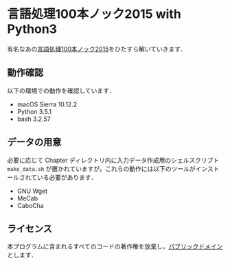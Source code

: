 # 言語処理100本ノック2015 with Python3

有名なあの[言語処理100本ノック2015](http://www.cl.ecei.tohoku.ac.jp/nlp100/)をひたすら解いていきます．

## 動作確認

以下の環境での動作を確認しています．

* macOS Sierra 10.12.2
* Python 3.5.1
* bash 3.2.57

## データの用意

必要に応じて Chapter ディレクトリ内に入力データ作成用のシェルスクリプト `make_data.sh` が置かれていますが，これらの動作には以下のツールがインストールされている必要があります．

* GNU Wget
* MeCab
* CaboCha

## ライセンス

本プログラムに含まれるすべてのコードの著作権を放棄し，[パブリックドメイン](./LICENSE)とします．